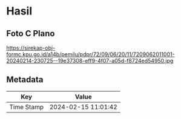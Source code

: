 # Hasil

## Foto C Plano

https://sirekap-obj-formc.kpu.go.id/a14b/pemilu/pdpr/72/09/06/20/11/7209062011001-20240214-230725--19e37308-eff9-4f07-a05d-f8724ed54950.jpg


## Metadata

| Key        | Value               |
| ---------- | ------------------- |
| Time Stamp | 2024-02-15 11:01:42 |



